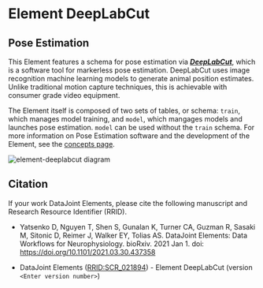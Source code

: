 # Element DeepLabCut

## Pose Estimation
<!-- Info from previous element README -->

This Element features a schema for pose estimation via 
[***DeepLabCut***](https://www.deeplabcut.org/), which is a
software tool for markerless pose estimation. DeepLabCut uses image
recognition machine learning models to generate animal position estimates. Unlike
traditional motion capture techniques, this is achievable with consumer grade video
equipment. 

The Element itself is composed of two sets of tables, or schema: `train`,
which manages model training, and `model`, which mangages models and launches pose
estimation. `model` can be used without the `train` schema. For more information on 
Pose Estimation software and the development of the Element, see the 
[concepts page](./concepts.md). 

<!-- TODO: simplified diagram -->
![element-deeplabcut diagram](https://raw.githubusercontent.com/datajoint/element-deeplabcut/main/images/diagram_dlc.svg)

## Citation

If your work DataJoint Elements, please cite the following manuscript and Research
Resource Identifier (RRID).

+ Yatsenko D, Nguyen T, Shen S, Gunalan K, Turner CA, Guzman R, Sasaki M, Sitonic D,
  Reimer J, Walker EY, Tolias AS. DataJoint Elements: Data Workflows for
  Neurophysiology. bioRxiv. 2021 Jan 1. doi: https://doi.org/10.1101/2021.03.30.437358

+ DataJoint Elements ([RRID:SCR_021894](https://scicrunch.org/resolver/SCR_021894)) -
  Element DeepLabCut (version `<Enter version number>`)